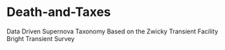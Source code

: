 # Death-and-Taxes
Data Driven Supernova Taxonomy Based on the Zwicky Transient Facility Bright Transient Survey
